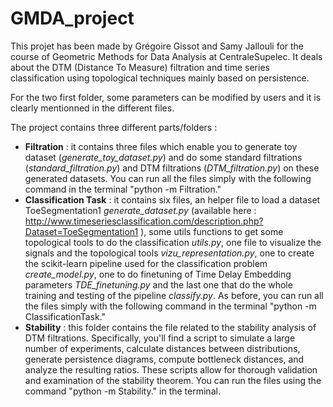 # GMDA_project

This projet has been made by Grégoire Gissot and Samy Jallouli for the course of Geometric Methods for Data Analysis at CentraleSupelec. It deals about the DTM (Distance To Measure) filtration and time series classification using topological techniques mainly based on persistence.

For the two first folder, some parameters can be modified by users and it is clearly mentionned in the different files.

The project contains three different parts/folders :
- **Filtration** : it contains three files which enable you to generate toy dataset (*generate_toy_dataset.py*) and do some standard filtrations (*standard_filtration.py*) and DTM filtrations (*DTM_filtration.py*) on these generated datasets. You can run all the files simply with the following command in the terminal "python -m Filtration.<filename>"
- **Classification Task** : it contains six files, an helper file to load a dataset ToeSegmentation1 *generate_dataset.py* (available here : http://www.timeseriesclassification.com/description.php?Dataset=ToeSegmentation1 ), some utils functions to get some topological tools to do the classification *utils.py*, one file to visualize the signals and the topological tools *vizu_representation.py*, one to create the scikit-learn pipeline used for the classification problem *create_model.py*, one to do finetuning of Time Delay Embedding parameters *TDE_finetuning.py* and the last one that do the whole training and testing of the pipeline *classify.py*. As before, you can run all the files simply with the following command in the terminal "python -m ClassificationTask.<filename>"
- **Stability** : this folder contains the file related to the stability analysis of DTM filtrations. Specifically, you'll find a script to simulate a large number of experiments, calculate distances between distributions, generate persistence diagrams, compute bottleneck distances, and analyze the resulting ratios. These scripts allow for thorough validation and examination of the stability theorem. You can run the files using the command "python -m Stability.<filename>" in the terminal.